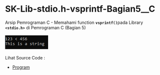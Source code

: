 # SK-Lib-stdio.h-vsprintf-Bagian5__C
Arsip Pemrograman C - Memahami function <code><b>vsprintf()</b></code>pada Library <code><b>&lt;stdio.h></b></code> di Pemrograman C (Bagian 5)<br><br>
<img src="https://github.com/RizkyKhapidsyah/SK-Lib-stdio.h-vsprintf-Bagian5__C/blob/master/SK-Lib-stdio.h-vsprintf-Bagian5__C/x64/result/001.PNG"><br><br>
Lihat Source Code : <br>
- <a href="https://github.com/RizkyKhapidsyah/SK-Lib-stdio.h-vsprintf-Bagian5__C/blob/master/SK-Lib-stdio.h-vsprintf-Bagian5__C/Source.c">Program</a>
